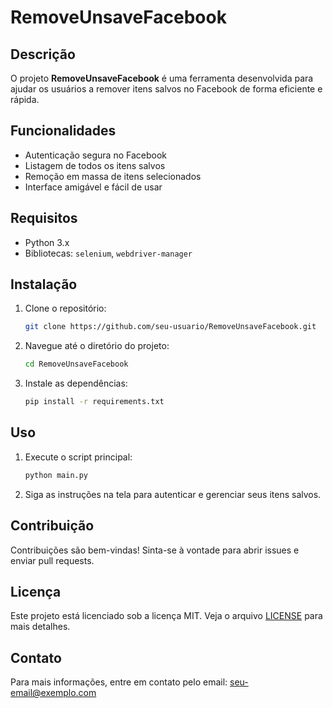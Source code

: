 # RemoveUnsaveFacebook

## Descrição

O projeto **RemoveUnsaveFacebook** é uma ferramenta desenvolvida para ajudar os usuários a remover itens salvos no Facebook de forma eficiente e rápida.

## Funcionalidades

- Autenticação segura no Facebook
- Listagem de todos os itens salvos
- Remoção em massa de itens selecionados
- Interface amigável e fácil de usar

## Requisitos

- Python 3.x
- Bibliotecas: `selenium`, `webdriver-manager`

## Instalação

1. Clone o repositório:
   ```bash
   git clone https://github.com/seu-usuario/RemoveUnsaveFacebook.git
   ```
2. Navegue até o diretório do projeto:
   ```bash
   cd RemoveUnsaveFacebook
   ```
3. Instale as dependências:
   ```bash
   pip install -r requirements.txt
   ```

## Uso

1. Execute o script principal:
   ```bash
   python main.py
   ```
2. Siga as instruções na tela para autenticar e gerenciar seus itens salvos.

## Contribuição

Contribuições são bem-vindas! Sinta-se à vontade para abrir issues e enviar pull requests.

## Licença

Este projeto está licenciado sob a licença MIT. Veja o arquivo [LICENSE](LICENSE) para mais detalhes.

## Contato

Para mais informações, entre em contato pelo email: [seu-email@exemplo.com](mailto:seu-email@exemplo.com)
